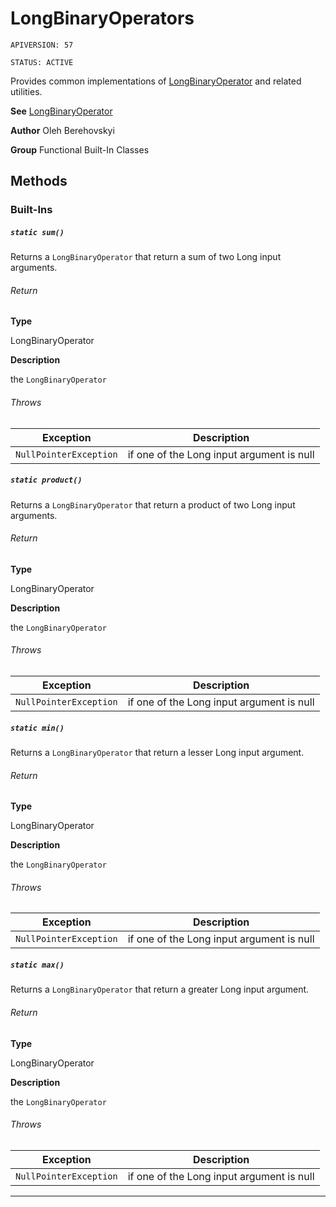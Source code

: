 # LongBinaryOperators

`APIVERSION: 57`

`STATUS: ACTIVE`

Provides common implementations of [LongBinaryOperator](/docs/Functional-Abstract-Classes/LongBinaryOperator.md) and related utilities.


**See** [LongBinaryOperator](/docs/Functional-Abstract-Classes/LongBinaryOperator.md)


**Author** Oleh Berehovskyi


**Group** Functional Built-In Classes

## Methods
### Built-Ins
##### `static sum()`

Returns a `LongBinaryOperator` that return a sum of two Long input arguments.

###### Return

**Type**

LongBinaryOperator

**Description**

the `LongBinaryOperator`

###### Throws
|Exception|Description|
|---|---|
|`NullPointerException`|if one of the Long input argument is null|

##### `static product()`

Returns a `LongBinaryOperator` that return a product of two Long input arguments.

###### Return

**Type**

LongBinaryOperator

**Description**

the `LongBinaryOperator`

###### Throws
|Exception|Description|
|---|---|
|`NullPointerException`|if one of the Long input argument is null|

##### `static min()`

Returns a `LongBinaryOperator` that return a lesser Long input argument.

###### Return

**Type**

LongBinaryOperator

**Description**

the `LongBinaryOperator`

###### Throws
|Exception|Description|
|---|---|
|`NullPointerException`|if one of the Long input argument is null|

##### `static max()`

Returns a `LongBinaryOperator` that return a greater Long input argument.

###### Return

**Type**

LongBinaryOperator

**Description**

the `LongBinaryOperator`

###### Throws
|Exception|Description|
|---|---|
|`NullPointerException`|if one of the Long input argument is null|

---
